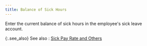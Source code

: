 ```yaml
---
title: Balance of Sick Hours
---
```



Enter the current balance of sick hours in the employee's sick leave  account.


{:.see_also}
See also
: [Sick  Pay Rate and Others](JavaScript:RelatedTopics1.Click())<!--Metadata type="DesignerControl" startspan
<object CLASSID="clsid:ADB880A6-D8FF-11CF-9377-00AA003B7A11"
	ID=RelatedTopics1
	TYPE="application/x-oleobject">
</object>-->

<object classid="clsid:ADB880A6-D8FF-11CF-9377-00AA003B7A11" id="RelatedTopics1" type="application/x-oleobject"> 
 <param name="Command" value="Related Topics">
<param name="Window" value="second">
<param name="Item1" value="Sick Pay Rate and Others;{{site.prl_chm}}/misc/sick_pay_rate_and_others.html">
</object><!--Metadata type="DesignerControl" endspan-->

